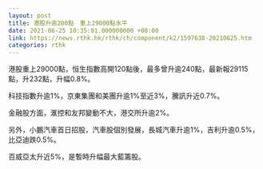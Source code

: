 ```yaml
---
layout: post
title: 港股升逾200點　重上29000點水平
date: 2021-06-25 10:35:01.000000000 +08:00
link: https://news.rthk.hk/rthk/ch/component/k2/1597638-20210625.htm
categories: rthk
---
```


港股重上29000點，恒生指數高開120點後，最多曾升逾240點，最新報29115點，升232點，升幅0.8%。

科技指數升逾1%，京東集團和美團升逾1%至近3%，騰訊升近0.7%。

金融股方面，滙控和友邦變動不大，港交所升逾2%。

另外，小鵬汽車首日招股，汽車股個別發展，長城汽車升逾1%，吉利升逾0.5%，比亞迪跌0.5%。

百威亞太升近5%，是暫時升幅最大藍籌股。
